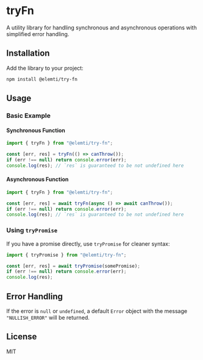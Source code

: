 # tryFn

A utility library for handling synchronous and asynchronous operations with simplified error handling.

## Installation

Add the library to your project:

```bash
npm install @elemti/try-fn
```

## Usage

### Basic Example

#### Synchronous Function

```ts
import { tryFn } from "@elemti/try-fn";

const [err, res] = tryFn(() => canThrow());
if (err !== null) return console.error(err);
console.log(res); // `res` is guaranteed to be not undefined here
```

#### Asynchronous Function

```ts
import { tryFn } from "@elemti/try-fn";

const [err, res] = await tryFn(async () => await canThrow());
if (err !== null) return console.error(err);
console.log(res); // `res` is guaranteed to be not undefined here
```

### Using `tryPromise`

If you have a promise directly, use `tryPromise` for cleaner syntax:

```ts
import { tryPromise } from "@elemti/try-fn";

const [err, res] = await tryPromise(somePromise);
if (err !== null) return console.error(err);
console.log(res);
```

## Error Handling

If the error is `null` or `undefined`, a default `Error` object with the message `"NULLISH_ERROR"` will be returned.

## License

MIT

